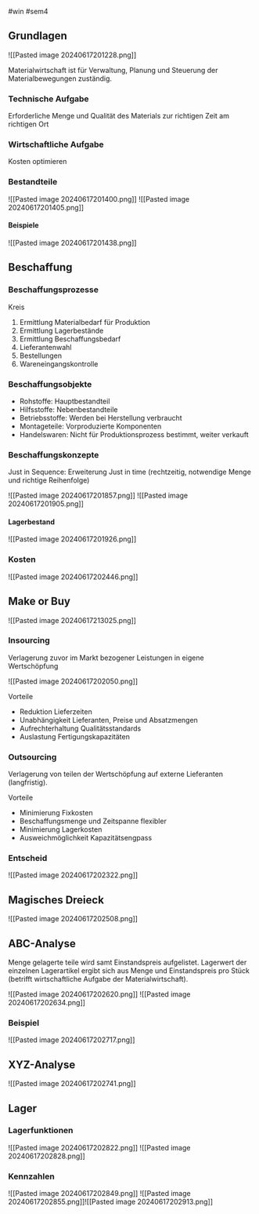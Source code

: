 #win #sem4 
## Grundlagen

![[Pasted image 20240617201228.png]]

Materialwirtschaft ist für Verwaltung, Planung und Steuerung der Materialbewegungen zuständig.
### Technische Aufgabe
Erforderliche Menge und Qualität  des Materials zur richtigen Zeit am richtigen Ort
### Wirtschaftliche Aufgabe
Kosten optimieren
### Bestandteile
![[Pasted image 20240617201400.png]]
![[Pasted image 20240617201405.png]]
#### Beispiele
![[Pasted image 20240617201438.png]]
## Beschaffung
### Beschaffungsprozesse
Kreis
1. Ermittlung Materialbedarf für Produktion
2. Ermittlung Lagerbestände
3. Ermittlung Beschaffungsbedarf
4. Lieferantenwahl
5. Bestellungen
6. Wareneingangskontrolle
### Beschaffungsobjekte
- Rohstoffe: Hauptbestandteil
- Hilfsstoffe: Nebenbestandteile
- Betriebsstoffe: Werden bei Herstellung verbraucht
- Montageteile: Vorproduzierte Komponenten
- Handelswaren: Nicht für Produktionsprozess bestimmt, weiter verkauft
### Beschaffungskonzepte

Just in Sequence: Erweiterung Just in time (rechtzeitig, notwendige Menge und richtige Reihenfolge)

![[Pasted image 20240617201857.png]]
![[Pasted image 20240617201905.png]]
#### Lagerbestand
![[Pasted image 20240617201926.png]]
### Kosten
![[Pasted image 20240617202446.png]]
## Make or Buy

![[Pasted image 20240617213025.png]]
### Insourcing
Verlagerung zuvor im Markt bezogener Leistungen in eigene Wertschöpfung

![[Pasted image 20240617202050.png]]

Vorteile
- Reduktion Lieferzeiten
- Unabhängigkeit Lieferanten, Preise und Absatzmengen
- Aufrechterhaltung Qualitätsstandards
- Auslastung Fertigungskapazitäten
### Outsourcing
Verlagerung von teilen der Wertschöpfung auf externe Lieferanten (langfristig).

Vorteile
- Minimierung Fixkosten
- Beschaffungsmenge und Zeitspanne flexibler
- Minimierung Lagerkosten
- Ausweichmöglichkeit Kapazitätsengpass
### Entscheid
![[Pasted image 20240617202322.png]]
## Magisches Dreieck
![[Pasted image 20240617202508.png]]
## ABC-Analyse
Menge gelagerte teile wird samt Einstandspreis aufgelistet. Lagerwert der einzelnen Lagerartikel ergibt sich aus Menge und Einstandspreis pro Stück (betrifft wirtschaftliche Aufgabe der Materialwirtschaft).

![[Pasted image 20240617202620.png]]
![[Pasted image 20240617202634.png]]
### Beispiel
![[Pasted image 20240617202717.png]]
## XYZ-Analyse
![[Pasted image 20240617202741.png]]
## Lager
### Lagerfunktionen
![[Pasted image 20240617202822.png]]
![[Pasted image 20240617202828.png]]
### Kennzahlen
![[Pasted image 20240617202849.png]]
![[Pasted image 20240617202855.png]]![[Pasted image 20240617202913.png]]